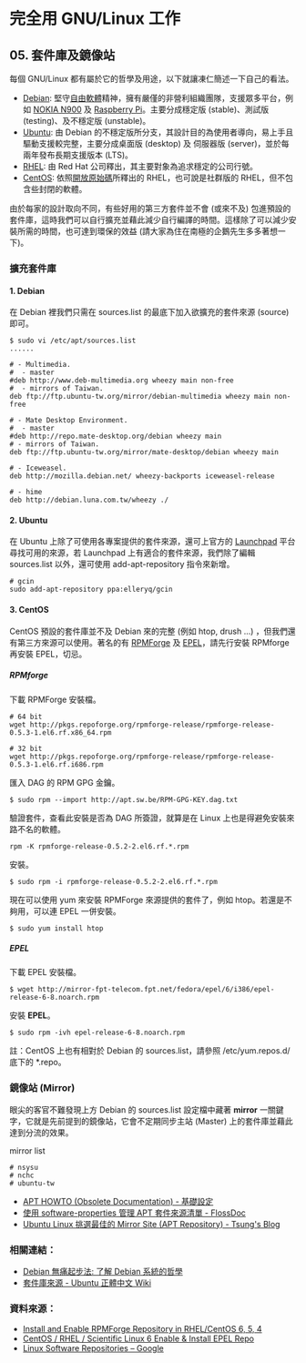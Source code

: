 # 完全用 GNU/Linux 工作
 
## 05. 套件庫及鏡像站

每個 GNU/Linux 都有屬於它的哲學及用途，以下就讓凍仁簡述一下自己的看法。

- [Debian](http://zh.wikipedia.org/wiki/Debian): 堅守[自由軟體](http://zh.wikipedia.org/wiki/%E8%87%AA%E7%94%B1%E8%BB%9F%E9%AB%94)精神，擁有嚴僅的非營利組織團隊，支援眾多平台，例如 [NOKIA N900](https://zh.wikipedia.org/wiki/%E8%AF%BA%E5%9F%BA%E4%BA%9A_N900) 及 [Raspberry Pi](https://zh.wikipedia.org/wiki/%E6%A0%91%E8%8E%93%E6%B4%BE)。主要分成穩定版 (stable)、測試版 (testing)、及不穩定版 (unstable)。
- [Ubuntu](http://zh.wikipedia.org/wiki/Ubuntu): 由 Debian 的不穩定版所分支，其設計目的為使用者導向，易上手且驅動支援較完整，主要分成桌面版 (desktop) 及 伺服器版 (server)，並於每兩年發布長期支援版本 (LTS)。
- [RHEL](http://zh.wikipedia.org/wiki/Red_Hat_Enterprise_Linux): 由 Red Hat 公司釋出，其主要對象為追求穩定的公司行號。
- [CentOS](http://zh.wikipedia.org/wiki/CentOS): 依照[開放原始碼](https://zh.wikipedia.org/wiki/%E9%96%8B%E6%94%BE%E5%8E%9F%E5%A7%8B%E7%A2%BC)所釋出的 RHEL，也可說是社群版的 RHEL，但不包含些封閉的軟體。

由於每家的設計取向不同，有些好用的第三方套件並不會 (或來不及) 包進預設的套件庫，這時我們可以自行擴充並藉此減少自行編譯的時間。這樣除了可以減少安裝所需的時間，也可達到環保的效益 (請大家為住在南極的企鵝先生多多著想一下)。

### 擴充套件庫

#### 1. Debian

在 Debian 裡我們只需在 sources.list 的最底下加入欲擴充的套件來源 (source) 即可。

	$ sudo vi /etc/apt/sources.list
	......

	# - Multimedia.
	#  - master
	#deb http://www.deb-multimedia.org wheezy main non-free
	#  - mirrors of Taiwan.
	deb ftp://ftp.ubuntu-tw.org/mirror/debian-multimedia wheezy main non-free
	
	# - Mate Desktop Environment.
	#  - master 
	#deb http://repo.mate-desktop.org/debian wheezy main
	# - mirrors of Taiwan.
	deb ftp://ftp.ubuntu-tw.org/mirror/mate-desktop/debian wheezy main
	
	# - Iceweasel.
	deb http://mozilla.debian.net/ wheezy-backports iceweasel-release
	
	# - hime
	deb http://debian.luna.com.tw/wheezy ./

#### 2. Ubuntu

在 Ubuntu 上除了可使用各專案提供的套件來源，還可上官方的 [Launchpad](https://launchpad.net/) 平台尋找可用的來源，若 Launchpad 上有適合的套件來源，我們除了編輯 sources.list 以外，還可使用 add-apt-repository 指令來新增。

	# gcin
	sudo add-apt-repository ppa:elleryq/gcin

#### 3. CentOS

CentOS 預設的套件庫並不及 Debian 來的完整 (例如 htop, drush ...) ，但我們還有第三方來源可以使用。著名的有 [RPMForge](http://wiki.centos.org/zh-tw/AdditionalResources/Repositories/RPMForge) 及 [EPEL](http://fedoraproject.org/wiki/EPEL)，請先行安裝 RPMforge 再安裝 EPEL，切忌。

##### RPMforge

下載 RPMForge 安裝檔。

	# 64 bit
	wget http://pkgs.repoforge.org/rpmforge-release/rpmforge-release-0.5.3-1.el6.rf.x86_64.rpm
	
	# 32 bit
	wget http://pkgs.repoforge.org/rpmforge-release/rpmforge-release-0.5.3-1.el6.rf.i686.rpm

匯入 DAG 的 RPM GPG 金鑰。

	$ sudo rpm --import http://apt.sw.be/RPM-GPG-KEY.dag.txt

驗證套件，查看此安裝是否為 DAG 所簽證，就算是在 Linux 上也是得避免安裝來路不名的軟體。

	rpm -K rpmforge-release-0.5.2-2.el6.rf.*.rpm

安裝。

	$ sudo rpm -i rpmforge-release-0.5.2-2.el6.rf.*.rpm

現在可以使用 yum 來安裝 RPMForge 來源提供的套件了，例如 htop。若還是不夠用，可以連 EPEL 一併安裝。

	$ sudo yum install htop

##### EPEL

下載 EPEL 安裝檔。

	$ wget http://mirror-fpt-telecom.fpt.net/fedora/epel/6/i386/epel-release-6-8.noarch.rpm

安裝 **EPEL**。

	$ sudo rpm -ivh epel-release-6-8.noarch.rpm

註：CentOS 上也有相對於 Debian 的 sources.list，請參照 /etc/yum.repos.d/ 底下的 *.repo。

### 鏡像站 (Mirror)

眼尖的客官不難發現上方 Debian 的 sources.list 設定檔中藏著 **mirror** 一關鍵字，它就是先前提到的鏡像站，它會不定期同步主站 (Master) 上的套件庫並藉此達到分流的效果。

mirror list

    # nsysu
    # nchc
    # ubuntu-tw

- [APT HOWTO (Obsolete Documentation) - 基礎設定](http://www.debian.org/doc/manuals/apt-howto/ch-basico.zh-tw.html)
- [使用 software-properties 管理 APT 套件來源清單 - FlossDoc](http://wiki.ubuntu.hk/w/Manage_APT_package_source_list_with_software-properties)
- [Ubuntu Linux 挑選最佳的 Mirror Site (APT Repository) - Tsung's Blog](http://blog.longwin.com.tw/2011/02/ubuntu-mirror-site-repository-2011/)

### 相關連結：

- [Debian 無痛起步法: 了解 Debian 系統的哲學](http://people.debian.org.tw/~moto/debian/DebianLessPain/Debian-Install-Guide-5.html)
- [套件庫來源 - Ubuntu 正體中文 Wiki](http://wiki.ubuntu-tw.org/index.php?title=%E5%A5%97%E4%BB%B6%E5%BA%AB%E4%BE%86%E6%BA%90)

### 資料來源：
- [Install and Enable RPMForge Repository in RHEL/CentOS 6, 5, 4](http://www.tecmint.com/install-and-enable-rpmforge-repository-in-rhel-centos-6-5-4/)
- [CentOS / RHEL / Scientific Linux 6 Enable & Install EPEL Repo](http://www.cyberciti.biz/faq/fedora-sl-centos-redhat6-enable-epel-repo/)
- [Linux Software Repositories – Google](http://www.google.com/linuxrepositories/)

